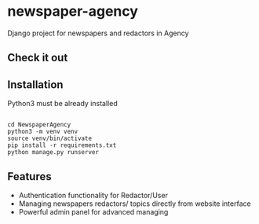# newspaper-agency

Django project for newspapers and redactors in Agency

## Check it out



## Installation 

Python3 must be already installed


```shell

cd NewspaperAgency
python3 -m venv venv
source venv/bin/activate
pip install -r requirements.txt
python manage.py runserver
```

## Features

* Authentication functionality for Redactor/User
* Managing newspapers redactors/ topics directly from website interface
* Powerful admin panel for advanced managing



